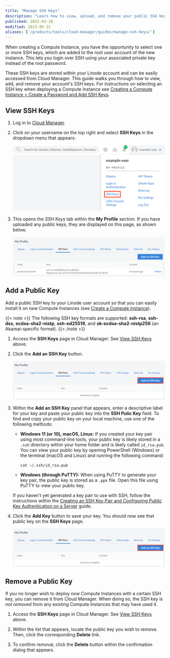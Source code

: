 ```yaml
---
title: "Manage SSH Keys"
description: "Learn how to view, upload, and remove your public SSH keys in Cloud Manager."
published: 2022-03-18
modified: 2023-05-22
aliases: ['/products/tools/cloud-manager/guides/manage-ssh-keys/']
---
```


When creating a Compute Instance, you have the opportunity to select one or more SSH keys, which are added to the root user account of the new instance. This lets you login over SSH using your associated private key instead of the root password.

These SSH keys are stored within your Linode account and can be easily accessed from Cloud Manager. This guide walks you through how to view, add, and remove your account's SSH keys. For instructions on selecting an SSH key when deploying a Compute Instance see [Creating a Compute Instance > Create a Password and Add SSH Keys](/docs/products/compute/compute-instances/guides/create/#create-a-password-and-add-ssh-keys).

## View SSH Keys

1.  Log in to [Cloud Manager](https://cloud.linode.com).

1.  Click on your username on the top right and select **SSH Keys** in the dropdown menu that appears:

    ![Screenshot of the My Profile dropdown menu](cloud-profile-ssh-keys.png)

1.  This opens the *SSH Keys* tab within the **My Profile** section. If you have uploaded any public keys, they are displayed on this page, as shown below.

    ![Screenshot of the SSH Keys page](view-ssh-keys.png)

## Add a Public Key

Add a public SSH key to your Linode user account so that you can easily install it on *new* Compute Instances (see [Create a Compute Instance](/docs/products/compute/compute-instances/guides/create/#create-a-password-and-add-ssh-keys)).

{{< note >}}
The following SSH key formats are supported: **ssh-rsa**, **ssh-dss**, **ecdsa-sha2-nistp**, **ssh-ed25519**, and **sk-ecdsa-sha2-nistp256** (an Akamai-specific format).
{{< /note >}}

1.  Access the **SSH Keys** page in Cloud Manager. See [View SSH Keys](#view-ssh-keys) above.

1.  Click the **Add an SSH Key** button.

    ![The SSH Keys tab with the 'Add an SSH Key' button highlighted.](add-ssh-key-button.png)

1.  Within the **Add an SSH Key** panel that appears, enter a descriptive label for your key and paste your public key into the **SSH Pulic Key** field. To find and copy your public key on your local machine, use one of the following methods:

    -   **Windows 11 (or 10), macOS, Linux:** If you created your key pair using most command-line tools, your public key is likely stored in a `.ssh` directory within your home folder and is likely called `id_rsa.pub`. You can view your public key by opening PowerShell (Windows) or the terminal (macOS and Linux) and running the following command:

        ```command
        cat ~/.ssh/id_rsa.pub
        ```

    -   **Windows (through PuTTY):** When using PuTTY to generate your key pair, the public key is stored as a `.ppk` file. Open this file using PuTTY to view your public key.

    If you haven't yet generated a key pair to use with SSH, follow the instructions within the [Creating an SSH Key Pair and Configuring Public Key Authentication on a Server](/docs/guides/use-public-key-authentication-with-ssh/) guide.

1.  Click the **Add Key** button to save your key. You should now see that public key on the **SSH Keys** page.

    ![The SSH Keys tab with the 'Add an SSH Key' button highlighted.](add-ssh-key-button.png)

## Remove a Public Key

If you no longer wish to deploy *new* Compute Instances with a certain SSH key, you can remove it from Cloud Manager. When doing so, the SSH key is *not removed* from any existing Compute Instances that may have used it.

1. Access the **SSH Keys** page in Cloud Manager. See [View SSH Keys](#view-ssh-keys) above.

1. Within the list that appears, locate the public key you wish to remove. Then, click the corresponding **Delete** link.

1. To confirm removal, click the **Delete** button within the confirmation dialog that appears.